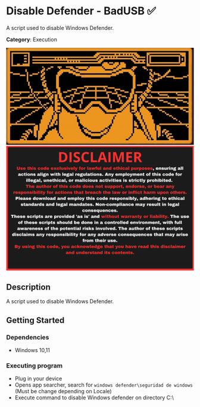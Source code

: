 # Disable Defender - BadUSB ✅

A script used to disable Windows Defender.

**Category**: Execution

<div align=center>

<img src="/main/img/logo-repository-2_0.gif" width="600" /><br>
<img src="/main/img/DISCLAIMER.png" width="600" />

</div>

## Description

A script used to disable Windows Defender.

## Getting Started

### Dependencies

* Windows 10,11

### Executing program

* Plug in your device
* Opens app searcher, search for `windows defender\seguridad de windows` (Must be change depending on Locale)
* Execute command to disable Windows defender on directory C:\